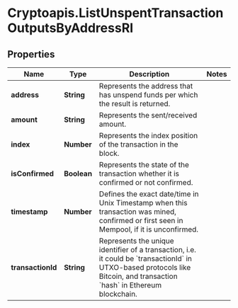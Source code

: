 # Cryptoapis.ListUnspentTransactionOutputsByAddressRI

## Properties

Name | Type | Description | Notes
------------ | ------------- | ------------- | -------------
**address** | **String** | Represents the address that has unspend funds per which the result is returned. | 
**amount** | **String** | Represents the sent/received amount. | 
**index** | **Number** | Represents the index position of the transaction in the block. | 
**isConfirmed** | **Boolean** | Represents the state of the transaction whether it is confirmed or not confirmed. | 
**timestamp** | **Number** | Defines the exact date/time in Unix Timestamp when this transaction was mined, confirmed or first seen in Mempool, if it is unconfirmed. | 
**transactionId** | **String** | Represents the unique identifier of a transaction, i.e. it could be &#x60;transactionId&#x60; in UTXO-based protocols like Bitcoin, and transaction &#x60;hash&#x60; in Ethereum blockchain. | 


